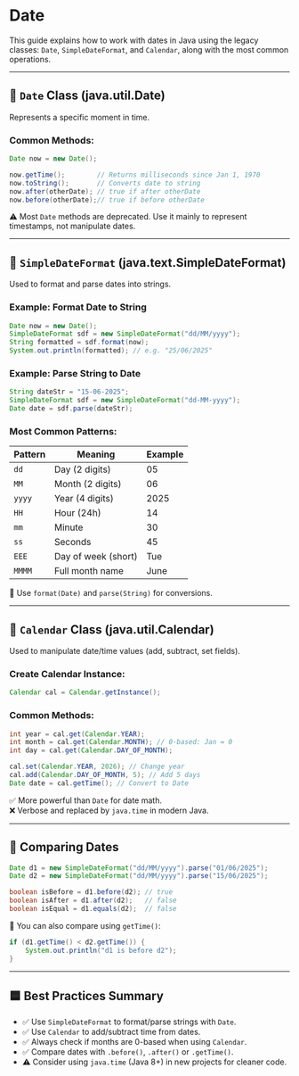 # Date

This guide explains how to work with dates in Java using the legacy classes: `Date`, `SimpleDateFormat`, and `Calendar`, along with the most common operations.

---

## 🔹 `Date` Class (java.util.Date)

Represents a specific moment in time.

### Common Methods:

```java
Date now = new Date();

now.getTime();        // Returns milliseconds since Jan 1, 1970
now.toString();       // Converts date to string
now.after(otherDate); // true if after otherDate
now.before(otherDate);// true if before otherDate
```

⚠️ Most `Date` methods are deprecated. Use it mainly to represent timestamps, not manipulate dates.

---

## 🔹 `SimpleDateFormat` (java.text.SimpleDateFormat)

Used to format and parse dates into strings.

### Example: Format Date to String

```java
Date now = new Date();
SimpleDateFormat sdf = new SimpleDateFormat("dd/MM/yyyy");
String formatted = sdf.format(now);
System.out.println(formatted); // e.g. "25/06/2025"
```

### Example: Parse String to Date

```java
String dateStr = "15-06-2025";
SimpleDateFormat sdf = new SimpleDateFormat("dd-MM-yyyy");
Date date = sdf.parse(dateStr);
```

### Most Common Patterns:

| Pattern | Meaning             | Example |
| ------- | ------------------- | ------- |
| `dd`    | Day (2 digits)      | 05      |
| `MM`    | Month (2 digits)    | 06      |
| `yyyy`  | Year (4 digits)     | 2025    |
| `HH`    | Hour (24h)          | 14      |
| `mm`    | Minute              | 30      |
| `ss`    | Seconds             | 45      |
| `EEE`   | Day of week (short) | Tue     |
| `MMMM`  | Full month name     | June    |

🧠 Use `format(Date)` and `parse(String)` for conversions.

---

## 🔹 `Calendar` Class (java.util.Calendar)

Used to manipulate date/time values (add, subtract, set fields).

### Create Calendar Instance:

```java
Calendar cal = Calendar.getInstance();
```

### Common Methods:

```java
int year = cal.get(Calendar.YEAR);
int month = cal.get(Calendar.MONTH); // 0-based: Jan = 0
int day = cal.get(Calendar.DAY_OF_MONTH);

cal.set(Calendar.YEAR, 2026); // Change year
cal.add(Calendar.DAY_OF_MONTH, 5); // Add 5 days
Date date = cal.getTime(); // Convert to Date
```

✅ More powerful than `Date` for date math.  
❌ Verbose and replaced by `java.time` in modern Java.

---

## 🔹 Comparing Dates

```java
Date d1 = new SimpleDateFormat("dd/MM/yyyy").parse("01/06/2025");
Date d2 = new SimpleDateFormat("dd/MM/yyyy").parse("15/06/2025");

boolean isBefore = d1.before(d2); // true
boolean isAfter = d1.after(d2);   // false
boolean isEqual = d1.equals(d2);  // false
```

🧠 You can also compare using `getTime()`:

```java
if (d1.getTime() < d2.getTime()) {
    System.out.println("d1 is before d2");
}
```

---

## 🟦 Best Practices Summary

- ✅ Use `SimpleDateFormat` to format/parse strings with `Date`.
- ✅ Use `Calendar` to add/subtract time from dates.
- ✅ Always check if months are 0-based when using `Calendar`.
- ✅ Compare dates with `.before()`, `.after()` or `.getTime()`.
- ⚠️ Consider using `java.time` (Java 8+) in new projects for cleaner code.
